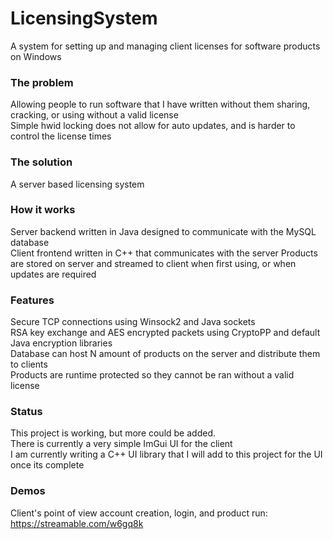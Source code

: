 # LicensingSystem
A system for setting up and managing client licenses for software products on Windows

### The problem
Allowing people to run software that I have written without them sharing, cracking, or using without a valid license                                                               
Simple hwid locking does not allow for auto updates, and is harder to control the license times                                                                                     

### The solution
A server based licensing system                                                                                                                                                     

### How it works
Server backend written in Java designed to communicate with the MySQL database                                                                                                     
Client frontend written in C++ that communicates with the server
Products are stored on server and streamed to client when first using, or when updates are required

### Features
Secure TCP connections using Winsock2 and Java sockets                                                                                                                            
RSA key exchange and AES encrypted packets using CryptoPP and default Java encryption libraries                                                                                                
Database can host N amount of products on the server and distribute them to clients                                                                                                
Products are runtime protected so they cannot be ran without a valid license

### Status
This project is working, but more could be added.                                                                                                                               
There is currently a very simple ImGui UI for the client                                                                                                                           
I am currently writing a C++ UI library that I will add to this project for the UI once its complete

### Demos
Client's point of view account creation, login, and product run: https://streamable.com/w6gq8k

